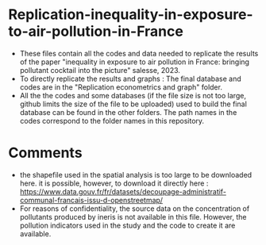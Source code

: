 # Replication-inequality-in-exposure-to-air-pollution-in-France

- These files contain all the codes and data needed to replicate the results of the paper "inequality in exposure to air pollution in France: bringing pollutant cocktail into the picture" salesse, 2023.
- To directly replicate the results and graphs : The final database and codes are in the "Replication econometrics and graph" folder.
- All the the codes and some databases (if the file size is not too large, github limits the size of the file to be uploaded) used to build the final database can be found in the other folders. The path names in the codes correspond to the folder names in this repository.

# Comments 

- the shapefile used in the spatial analysis is too large to be downloaded here. it is possible, however, to download it directly here : https://www.data.gouv.fr/fr/datasets/decoupage-administratif-communal-francais-issu-d-openstreetmap/
- For reasons of confidentiality, the source data on the concentration of pollutants produced by ineris is not available in this file. However, the pollution indicators used in the study and the code to create it are available.
